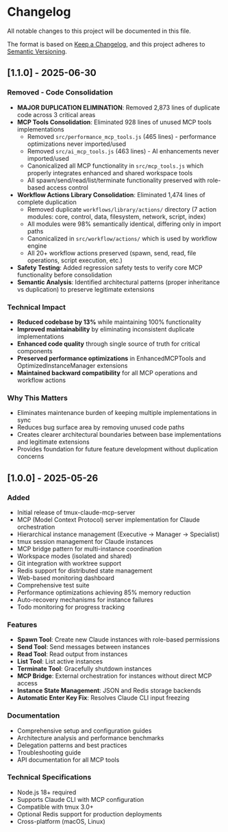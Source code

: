 # Changelog

All notable changes to this project will be documented in this file.

The format is based on [Keep a Changelog](https://keepachangelog.com/en/1.0.0/),
and this project adheres to [Semantic Versioning](https://semver.org/spec/v2.0.0.html).

## [1.1.0] - 2025-06-30

### Removed - Code Consolidation
- **MAJOR DUPLICATION ELIMINATION**: Removed 2,873 lines of duplicate code across 3 critical areas
- **MCP Tools Consolidation**: Eliminated 928 lines of unused MCP tools implementations
  - Removed `src/performance_mcp_tools.js` (465 lines) - performance optimizations never imported/used
  - Removed `src/ai_mcp_tools.js` (463 lines) - AI enhancements never imported/used
  - Canonicalized all MCP functionality in `src/mcp_tools.js` which properly integrates enhanced and shared workspace tools
  - All spawn/send/read/list/terminate functionality preserved with role-based access control
- **Workflow Actions Library Consolidation**: Eliminated 1,474 lines of complete duplication
  - Removed duplicate `workflows/library/actions/` directory (7 action modules: core, control, data, filesystem, network, script, index)
  - All modules were 98% semantically identical, differing only in import paths
  - Canonicalized in `src/workflow/actions/` which is used by workflow engine
  - All 20+ workflow actions preserved (spawn, send, read, file operations, script execution, etc.)
- **Safety Testing**: Added regression safety tests to verify core MCP functionality before consolidation
- **Semantic Analysis**: Identified architectural patterns (proper inheritance vs duplication) to preserve legitimate extensions

### Technical Impact
- **Reduced codebase by 13%** while maintaining 100% functionality
- **Improved maintainability** by eliminating inconsistent duplicate implementations  
- **Enhanced code quality** through single source of truth for critical components
- **Preserved performance optimizations** in EnhancedMCPTools and OptimizedInstanceManager extensions
- **Maintained backward compatibility** for all MCP operations and workflow actions

### Why This Matters
- Eliminates maintenance burden of keeping multiple implementations in sync
- Reduces bug surface area by removing unused code paths
- Creates clearer architectural boundaries between base implementations and legitimate extensions
- Provides foundation for future feature development without duplication concerns

## [1.0.0] - 2025-05-26

### Added
- Initial release of tmux-claude-mcp-server
- MCP (Model Context Protocol) server implementation for Claude orchestration
- Hierarchical instance management (Executive → Manager → Specialist)
- tmux session management for Claude instances
- MCP bridge pattern for multi-instance coordination
- Workspace modes (isolated and shared)
- Git integration with worktree support
- Redis support for distributed state management
- Web-based monitoring dashboard
- Comprehensive test suite
- Performance optimizations achieving 85% memory reduction
- Auto-recovery mechanisms for instance failures
- Todo monitoring for progress tracking

### Features
- **Spawn Tool**: Create new Claude instances with role-based permissions
- **Send Tool**: Send messages between instances
- **Read Tool**: Read output from instances
- **List Tool**: List active instances
- **Terminate Tool**: Gracefully shutdown instances
- **MCP Bridge**: External orchestration for instances without direct MCP access
- **Instance State Management**: JSON and Redis storage backends
- **Automatic Enter Key Fix**: Resolves Claude CLI input freezing

### Documentation
- Comprehensive setup and configuration guides
- Architecture analysis and performance benchmarks
- Delegation patterns and best practices
- Troubleshooting guide
- API documentation for all MCP tools

### Technical Specifications
- Node.js 18+ required
- Supports Claude CLI with MCP configuration
- Compatible with tmux 3.0+
- Optional Redis support for production deployments
- Cross-platform (macOS, Linux)